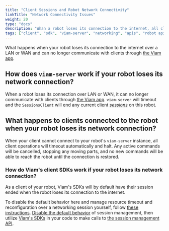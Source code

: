 ```yaml
---
title: "Client Sessions and Robot Network Connectivity"
linkTitle: "Network Connectivity Issues"
weight: 20
type: "docs"
description: "Whan a robot loses its connection to the internet, all client sessions will timeout and end by default."
tags: ["client", "sdk", "viam-server", "networking", "apis", "robot api", "session"]
---
```


What happens when your robot loses its connection to the internet over a LAN or WAN and can no longer communicate with clients through [the Viam app](https://app.viam.com).

## How does `viam-server` work if your robot loses its network connection?

When a robot loses its connection over LAN or WAN, it can no longer communicate with clients through [the Viam app](https://app.viam.com).
`viam-server` will timeout and the `SessionsClient` will end any current client [*sessions*](/program/apis/sessions/) on this robot.

## What happens to clients connected to the robot when your robot loses its network connection?

When your client cannot connect to your robot's `viam-server` instance, all client operations will timeout automatically and halt.
Any active commands will be cancelled, stopping any moving parts, and no new commands will be able to reach the robot until the connection is restored.

### How do Viam's client SDKs work if your robot loses its network connection?

As a client of your robot, Viam's SDKs will by default have their session ended when the robot loses its connection to the internet.

To disable the default behavior here and manage resource timeout and reconfiguration over a networking session yourself, follow [these instructions](/program/apis/sessions/).
[Disable the default behavior](/program/apis/sessions/#disable-default-session-management) of session management, then utilize [Viam's SDKs](/program/) in your code to make calls to [the session management API](https://pkg.go.dev/go.viam.com/rdk/session#hdr-API).
